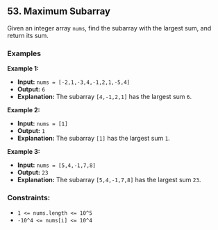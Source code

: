 ## 53. Maximum Subarray

Given an integer array `nums`, find the subarray with the largest sum, and return its sum.

### Examples

**Example 1:**

- **Input:** `nums = [-2,1,-3,4,-1,2,1,-5,4]`
- **Output:** `6`
- **Explanation:** The subarray `[4,-1,2,1]` has the largest sum `6`.

**Example 2:**

- **Input:** `nums = [1]`
- **Output:** `1`
- **Explanation:** The subarray `[1]` has the largest sum `1`.

**Example 3:**

- **Input:** `nums = [5,4,-1,7,8]`
- **Output:** `23`
- **Explanation:** The subarray `[5,4,-1,7,8]` has the largest sum `23`.

### Constraints:

- `1 <= nums.length <= 10^5`
- `-10^4 <= nums[i] <= 10^4`
